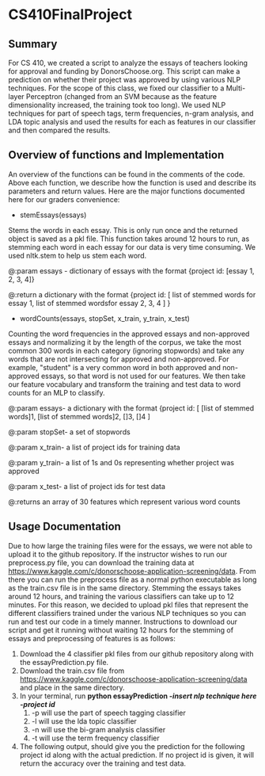 # CS410FinalProject
## Summary
For CS 410, we created a script to analyze the essays of teachers looking for approval and funding by DonorsChoose.org.  This script can make a prediction on whether their project was approved by using various NLP techniques.  For the scope of this class, we fixed our classifier to a Multi-layer Perceptron (changed from an SVM because as the feature dimensionality increased, the training took too long).  We used NLP techniques for part of speech tags, term frequencies, n-gram analysis, and LDA topic analysis and used the results for each as features in our classifier and then compared the results.
## Overview of functions and Implementation
An overview of the functions can be found in the comments of the code.  Above each function, we describe how the function is used and describe its parameters and return values.  Here are the major functions documented here for our graders convenience:
* stemEssays(essays)

Stems the words in each essay.  This is only run once and the returned object is saved as a pkl file.  This function takes around 12 hours to run, as stemming each word in each essay for our data is very time consuming.  We used nltk.stem to help us stem each word.

@:param essays - dictionary of essays with the format {project id: [essay 1, 2, 3, 4]}

@:return a dictionary with the format {project id: [ list of stemmed words for essay 1, list of stemmed wordsfor essay 2, 3, 4 ] }
* wordCounts(essays, stopSet, x_train, y_train, x_test)

Counting the word frequencies in the approved essays and non-approved essays and normalizing it by the length of the corpus, we take the most common 300 words in each category (ignoring stopwords) and take any words that are not intersecting for approved and non-approved.  For example, "student" is a very common word in both approved and non-approved essays, so that word is not used for our features.  We then take our feature vocabulary and transform the training and test data to word counts for an MLP to classify.

@:param essays- a dictionary with the format {project id: [ [list of stemmed words]1, [list of stemmed words]2, []3, []4 ]

@:param stopSet- a set of stopwords

@:param x_train- a list of project ids for training data

@:param y_train- a list of 1s and 0s representing whether project was approved

@:param x_test- a list of project ids for test data

@:returns an array of 30 features which represent various word counts

## Usage Documentation
Due to how large the training files were for the essays, we were not able to upload it to the github repository.  If the instructor wishes to run our preprocess.py file, you can download the training data at https://www.kaggle.com/c/donorschoose-application-screening/data.  From there you can run the preprocess file as a normal python executable as long as the train.csv file is in the same directory.  Stemming the essays takes around 12 hours, and training the various classifiers can take up to 12 minutes. For this reason, we decided to upload pkl files that represent the different classifiers trained under the various NLP techniques so you can run and test our code in a timely manner.  Instructions to download our script and get it running without waiting 12 hours for the stemming of essays and preprocessing of features is as follows:
1. Download the 4 classifier pkl files from our github repository along with the essayPrediction.py file.
1. Download the train.csv file from https://www.kaggle.com/c/donorschoose-application-screening/data and place in the same directory.
1. In your terminal, run **python essayPrediction -*insert nlp technique here* -*project id***
    1. -p will use the part of speech tagging classifier
    1. -l will use the lda topic classifier
    1. -n will use the bi-gram analysis classifier
    1. -t will use the term frequency classifier
1. The following output, should give you the prediction for the following project id along with the actual prediction.  If no project id is given, it will return the accuracy over the training and test data.

